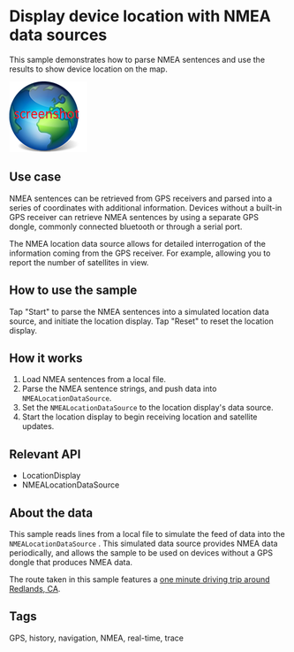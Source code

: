 # Display device location with NMEA data sources

This sample demonstrates how to parse NMEA sentences and use the results to show device location on the map.

![](screenshot.png)

## Use case

NMEA sentences can be retrieved from GPS receivers and parsed into a series of coordinates with additional information. Devices without a built-in GPS receiver can retrieve NMEA sentences by using a separate GPS dongle, commonly connected bluetooth or through a serial port.

The NMEA location data source allows for detailed interrogation of the information coming from the GPS receiver. For example, allowing you to report the number of satellites in view.

## How to use the sample
Tap "Start" to parse the NMEA sentences into a simulated location data source, and initiate the location display. Tap "Reset" to reset the location display.

## How it works

1. Load NMEA sentences from a local file.
2. Parse the NMEA sentence strings, and push data into `NMEALocationDataSource`.
3. Set the `NMEALocationDataSource` to the location display's data source.
4. Start the location display to begin receiving location and satellite updates.

## Relevant API
* LocationDisplay
* NMEALocationDataSource

## About the data

This sample reads lines from a local file to simulate the feed of data into the `NMEALocationDataSource` . This simulated data source provides NMEA data periodically, and allows the sample to be used on devices without a GPS dongle that produces NMEA data.

The route taken in this sample features a [one minute driving trip around Redlands, CA](https://arcgis.com/home/item.html?id=d5bad9f4fee9483791e405880fb466da).

## Tags
GPS, history, navigation, NMEA, real-time, trace
